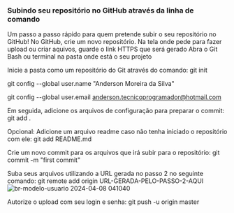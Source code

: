 ### Subindo seu repositório no GitHub através da linha de comando
Um passo a passo rápido para quem pretende subir o seu repositório no GitHub!
No GitHub, crie um novo repositório. Na tela onde pede para fazer upload ou criar aquivos, 
guarde o link HTTPS que será gerado
Abra o Git Bash ou terminal na pasta onde está o seu projeto

Inicie a pasta como um repositório do Git através do comando:
git init

git config --global user.name "Anderson Moreira da Silva"

git config --global user.email anderson.tecnicoprogramador@hotmail.com

Em seguida, adicione os arquivos de configuração para preparar o commit:
git add .

Opcional: Adicione um arquivo readme caso não tenha iniciado o repositório com ele:
git add README.md

Crie um novo commit para os arquivos que irá subir para o repositório:
git commit -m "first commit"

Suba seus arquivos utilizando a URL gerada no passo 2 no seguinte comando:
git remote add origin URL-GERADA-PELO-PASSO-2-AQUI
![br-modelo-usuario 2024-04-08 041040](https://github.com/andersontecnicoprogramador/site-pegadinha-do-mallandro/assets/68762932/4faa7db0-ef16-4288-814c-10c3ff8744be)

Autorize o upload com seu login e senha:
git push -u origin master
